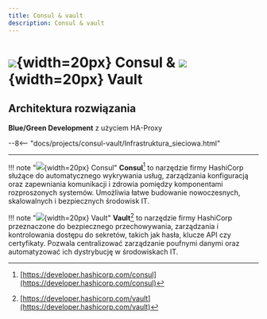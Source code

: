 ```yaml
---
title: Consul & vault
description: Consul & vault
---
```

# ![](https://gitlab.com/pl.rachuna-net/infrastructure/terraform/modules/gitlab-project/-/raw/main/images/consul.png){width=20px} Consul & ![](https://gitlab.com/pl.rachuna-net/infrastructure/terraform/modules/gitlab-project/-/raw/main/images/vault.png){width=20px} Vault

## Architektura rozwiązania

**Blue/Green Development** z użyciem HA-Proxy

--8<-- "docs/projects/consul-vault/Infrastruktura_sieciowa.html"

---
!!! note "![](https://gitlab.com/pl.rachuna-net/infrastructure/terraform/modules/gitlab-project/-/raw/main/images/consul.png){width=20px} Consul"
    **Consul**[^consul] to narzędzie firmy HashiCorp służące do automatycznego wykrywania usług, zarządzania konfiguracją oraz zapewniania komunikacji i zdrowia pomiędzy komponentami rozproszonych systemów. Umożliwia łatwe budowanie nowoczesnych, skalowalnych i bezpiecznych środowisk IT.

!!! note "![](https://gitlab.com/pl.rachuna-net/infrastructure/terraform/modules/gitlab-project/-/raw/main/images/vault.png){width=20px} Vault"
    **Vault**[^vault] to narzędzie firmy HashiCorp przeznaczone do bezpiecznego przechowywania, zarządzania i kontrolowania dostępu do sekretów, takich jak hasła, klucze API czy certyfikaty. Pozwala centralizować zarządzanie poufnymi danymi oraz automatyzować ich dystrybucję w środowiskach IT.


[^consul]: [https://developer.hashicorp.com/consul](https://developer.hashicorp.com/consul)
[^vault]: [https://developer.hashicorp.com/vault](https://developer.hashicorp.com/vault)